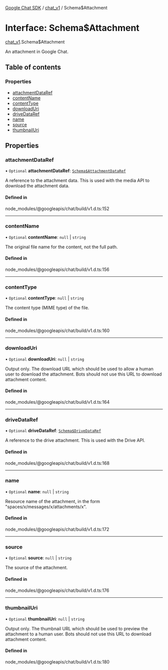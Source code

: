 [Google Chat SDK](../README.md) / [chat\_v1](../modules/chat_v1.md) / Schema$Attachment

# Interface: Schema$Attachment

[chat_v1](../modules/chat_v1.md).Schema$Attachment

An attachment in Google Chat.

## Table of contents

### Properties

- [attachmentDataRef](chat_v1.Schema_Attachment.md#attachmentdataref)
- [contentName](chat_v1.Schema_Attachment.md#contentname)
- [contentType](chat_v1.Schema_Attachment.md#contenttype)
- [downloadUri](chat_v1.Schema_Attachment.md#downloaduri)
- [driveDataRef](chat_v1.Schema_Attachment.md#drivedataref)
- [name](chat_v1.Schema_Attachment.md#name)
- [source](chat_v1.Schema_Attachment.md#source)
- [thumbnailUri](chat_v1.Schema_Attachment.md#thumbnailuri)

## Properties

### attachmentDataRef

• `Optional` **attachmentDataRef**: [`Schema$AttachmentDataRef`](chat_v1.Schema_AttachmentDataRef.md)

A reference to the attachment data. This is used with the media API to download the attachment data.

#### Defined in

node_modules/@googleapis/chat/build/v1.d.ts:152

___

### contentName

• `Optional` **contentName**: ``null`` \| `string`

The original file name for the content, not the full path.

#### Defined in

node_modules/@googleapis/chat/build/v1.d.ts:156

___

### contentType

• `Optional` **contentType**: ``null`` \| `string`

The content type (MIME type) of the file.

#### Defined in

node_modules/@googleapis/chat/build/v1.d.ts:160

___

### downloadUri

• `Optional` **downloadUri**: ``null`` \| `string`

Output only. The download URL which should be used to allow a human user to download the attachment. Bots should not use this URL to download attachment content.

#### Defined in

node_modules/@googleapis/chat/build/v1.d.ts:164

___

### driveDataRef

• `Optional` **driveDataRef**: [`Schema$DriveDataRef`](chat_v1.Schema_DriveDataRef.md)

A reference to the drive attachment. This is used with the Drive API.

#### Defined in

node_modules/@googleapis/chat/build/v1.d.ts:168

___

### name

• `Optional` **name**: ``null`` \| `string`

Resource name of the attachment, in the form "spaces/x/messages/x/attachments/x".

#### Defined in

node_modules/@googleapis/chat/build/v1.d.ts:172

___

### source

• `Optional` **source**: ``null`` \| `string`

The source of the attachment.

#### Defined in

node_modules/@googleapis/chat/build/v1.d.ts:176

___

### thumbnailUri

• `Optional` **thumbnailUri**: ``null`` \| `string`

Output only. The thumbnail URL which should be used to preview the attachment to a human user. Bots should not use this URL to download attachment content.

#### Defined in

node_modules/@googleapis/chat/build/v1.d.ts:180
